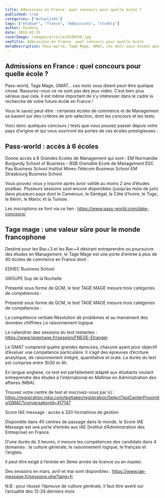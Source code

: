 ```yaml
---
title: Admissions en France  quel concours pour quelle école ?
published: true
categories: ["Actualités"]
tags: ["etudier", "france", "Admissions", "studely"]
author: Studely
date: 2019-02-25
coverImage: /images/article/O5IMJV0.jpg
seoTitle: Admissions en France  quel concours pour quelle école
metaDescription: Pass-world, Tage Mage, GMAT… ces mots vous disent peut-être quelque chose. Rassurez-vous ce ne sont pas des jeux vidéo. C’est bien plus sérieux que cela. Il est même important de s’y intéresser dans le cadre la recherche de votre future école en France ! Voici donc quelques concours / tests…
---
```


## Admissions en France : quel concours pour quelle école ?

Pass-world, Tage Mage, GMAT… ces mots vous disent peut-être quelque chose. Rassurez-vous ce ne sont pas des jeux vidéo. C’est bien plus sérieux que cela. Il est même important de s’y intéresser dans le cadre la recherche de votre future école en France !

Vous le savez peut-être : certaines écoles de commerce et de Management se basent sur des critères de pré-sélection, dont les concours et les tests.

Voici donc quelques concours / tests que vous pouvez passer depuis votre pays d’origine et qui vous ouvriront les portes de ces écoles prestigieuses :

## Pass-world : accès à 6 écoles

Donne accès à 6 Grandes Ecoles de Management qui sont :
EM Normandie
Burgundy School of Business – BSB
Grenoble Ecole de Management
ESC Pau Business School
Institut Mines-Télécom Business School
EM Strasbourg Business School

Vous pouvez vous y inscrire après avoir validé au moins 2 ans d’études postbac. Plusieurs sessions sont encore disponibles (jusqu’au mois de juin) dans plusieurs pays dont le Cameroun, le Sénégal, la Côte d’Ivoire, le Togo, le Bénin, le Maroc et la Tunisie.

Les inscriptions se font via ce lien : https://www.pass-world.com/date-concours/

## Tage mage : une valeur sûre pour le monde francophone

Destiné pour les Bac+3 et les Bac+4 désirant entreprendre ou poursuivre des études en Management, le Tage Mage est une porte d’entrée à plus de 40 écoles de commerce en France dont :

EDHEC Business School

GROUPE Sup de la Rochelle

Présenté sous forme de QCM, le test TAGE MAGE mesure trois catégories de compétences :

Présenté sous forme de QCM, le test TAGE MAGE mesure trois catégories de compétences :

La compétence verbale
Résolution de problèmes et au maniement des données chiffrées
Le raisonnement logique

Le calendrier des sessions du test restantes : https://www.tagemage.fr/session/FNEGE-Etranger

Le GMAT comprend quatre grandes épreuves, chacune ayant pour objectif d’évaluer une compétence particulière. Il s’agit des épreuves d’écriture analytique, de raisonnement intégré, quantitative et orale. La durée du test est comprise entre 3h30 et 4h.

En langue anglaise, ce test est parfaitement adapté aux étudiants voulant entreprendre des études à l’international en Maîtrise en Administration des affaires (MBA).

Trouvez votre centre de test et inscrivez-vous par ici : https://registration.mba.com/testtaker/registration/SelectTestCenterProximity/GMAC?conversationId=417147

Score IAE message : accès à 320 formations de gestion

Disponible dans 40 centres de passage dans le monde, le Score IAE Message est une porte d’entrée aux IAE (Institut d’Administration des Entreprise) en France.

D’une durée de 3 heures, il mesure les compétences des candidats dans 4 domaines : la culture générale, le raisonnement logique, le français et l’anglais.

Il peut être exigé à l’entrée en 3ème année de licence ou en master.

Des sessions en mars, avril et mai sont disponibles : https://www.iae-message.fr/sessions.php?lang=fr

N.B : pour réussir l’épreuve de culture générale, il faut être averti sur l’actualité des 12-24 derniers mois
